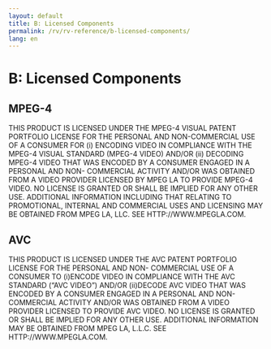 ```yaml
---
layout: default
title: B: Licensed Components
permalink: /rv/rv-reference/b-licensed-components/
lang: en
---
```


# B: Licensed Components

## MPEG-4

THIS PRODUCT IS LICENSED UNDER THE MPEG-4 VISUAL PATENT PORTFOLIO LICENSE FOR THE PERSONAL AND NON-COMMERCIAL USE OF A CONSUMER FOR (i) ENCODING VIDEO IN COMPLIANCE WITH THE MPEG-4 VISUAL STANDARD (MPEG-4 VIDEO) AND/OR (ii) DECODING MPEG-4 VIDEO THAT WAS ENCODED BY A CONSUMER ENGAGED IN A PERSONAL AND NON- COMMERCIAL ACTIVITY AND/OR WAS OBTAINED FROM A VIDEO PROVIDER LICENSED BY MPEG LA TO PROVIDE MPEG-4 VIDEO. NO LICENSE IS GRANTED OR SHALL BE IMPLIED FOR ANY OTHER USE. ADDITIONAL INFORMATION INCLUDING THAT RELATING TO PROMOTIONAL, INTERNAL AND COMMERCIAL USES AND LICENSING MAY BE OBTAINED FROM MPEG LA, LLC. SEE HTTP://WWW.MPEGLA.COM.

## AVC

THIS PRODUCT IS LICENSED UNDER THE AVC PATENT PORTFOLIO LICENSE FOR THE PERSONAL AND NON- COMMERCIAL USE OF A CONSUMER TO (i)ENCODE VIDEO IN COMPLIANCE WITH THE AVC STANDARD (“AVC VIDEO”) AND/OR (ii)DECODE AVC VIDEO THAT WAS ENCODED BY A CONSUMER ENGAGED IN A PERSONAL AND NON-COMMERCIAL ACTIVITY AND/OR WAS OBTAINED FROM A VIDEO PROVIDER LICENSED TO PROVIDE AVC VIDEO. NO LICENSE IS GRANTED OR SHALL BE IMPLIED FOR ANY OTHER USE. ADDITIONAL INFORMATION MAY BE OBTAINED FROM MPEG LA, L.L.C. SEE HTTP://WWW.MPEGLA.COM.
